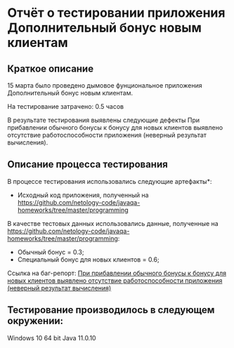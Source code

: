 # Отчёт о тестировании приложения Дополнительный бонус новым клиентам
## Краткое описание
15 марта было проведено дымовое фунциональное приложения Дополнительный бонус новым клиентам.

На тестирование затрачено: 0.5 часов

В результате тестирования выявлены следующие дефекты
При прибавлении обычного бонусы к бонусу для новых клиентов выявлено отсутствие работоспособности приложения (неверный результат вычисления).

## Описание процесса тестирования
В процессе тестирования использовались следующие артефакты*:

- Исходный код приложения, полученный на https://github.com/netology-code/javaqa-homeworks/tree/master/programming


В качестве тестовых данных использовались данные, полученные на https://github.com/netology-code/javaqa-homeworks/tree/master/programming:

- Обычный бонус = 0.3;
- Специальный бонус для новых клиентов = 0.6;

Ссылка на баг-репорт:
[При прибавлении обычного бонусы к бонусу для новых клиентов выявлено отсутствие работоспособности приложения (неверный результат вычисления)](https://github.com/tpecherkina/Java-1.2/issues/1)

## Тестирование производилось в следующем окружении:
Windows 10 64 bit
Java 11.0.10
